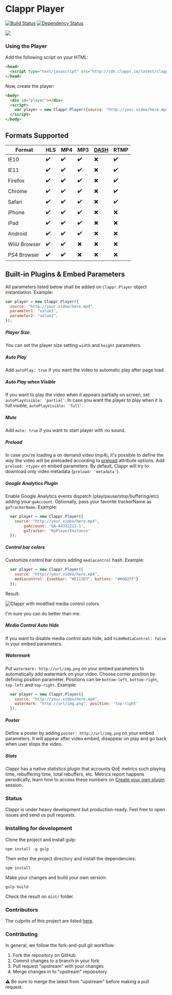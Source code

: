 # Clappr Player

[![Build Status](https://travis-ci.org/globocom/clappr.svg?branch=master)](https://travis-ci.org/globocom/clappr)
[![Dependency Status](https://gemnasium.com/globocom/clappr.svg)](https://gemnasium.com/globocom/clappr)

<img src="https://i.cloudup.com/GSbXxvCsBK.png">


### Using the Player

Add the following script on your HTML:
```html
<head>
  <script type="text/javascript" src="http://cdn.clappr.io/latest/clappr.min.js"></script>
</head>
```
Now, create the player:
```html
<body>
  <div id="player"></div>
  <script>
    var player = new Clappr.Player({source: "http://your.video/here.mp4", parentId: "#player"});
  </script>
</body>
```

## Formats Supported

Format | HLS | MP4 | MP3 | [DASH](https://github.com/globocom/clappr/issues/161) | RTMP |
-------|-----|-----|-----|-------------------------------------------------------|------|
IE10 | :heavy_check_mark: | :heavy_check_mark: | :heavy_check_mark: | :heavy_multiplication_x: | :heavy_check_mark:
IE11 | :heavy_check_mark: | :heavy_check_mark: | :heavy_check_mark: | :heavy_multiplication_x: | :heavy_check_mark:
Firefox | :heavy_check_mark: | :heavy_check_mark: | :heavy_check_mark: | :heavy_multiplication_x: | :heavy_check_mark:
Chrome | :heavy_check_mark: | :heavy_check_mark: | :heavy_check_mark: | :heavy_multiplication_x: | :heavy_check_mark:
Safari | :heavy_check_mark: | :heavy_check_mark: | :heavy_check_mark: | :heavy_multiplication_x: | :heavy_check_mark:
iPhone | :heavy_check_mark: | :heavy_check_mark: | :heavy_check_mark: | :heavy_multiplication_x: | :heavy_multiplication_x:
iPad | :heavy_check_mark: | :heavy_check_mark: | :heavy_check_mark: | :heavy_multiplication_x: | :heavy_multiplication_x:
Android | :heavy_check_mark: | :heavy_check_mark: | :heavy_check_mark: | :heavy_multiplication_x: | :heavy_multiplication_x:
WiiU Browser | :heavy_check_mark: | :heavy_check_mark: | :heavy_multiplication_x: | :heavy_multiplication_x: | :heavy_multiplication_x:
PS4 Browser | :heavy_check_mark: | :heavy_check_mark: | :heavy_multiplication_x: | :heavy_multiplication_x: | :heavy_multiplication_x:


## Built-in Plugins & Embed Parameters

All parameters listed below shall be added on `Clappr.Player` object instantiation. Example:
```javascript
var player = new Clappr.Player({
  source: "http://your.video/here.mp4",
  parameter1: "value1",
  parameter2: "value2",
});
```

##### Player Size
You can set the player size setting `width` and `height` parameters.

##### Auto Play
Add `autoPlay: true` if you want the video to automatic play after page load.

##### Auto Play when Visible
If you want to play the video when it appears partially on screen, set `autoPlayVisible: 'partial'`. In case you want the player to play when it is full visible, `autoPlayVisible: 'full'`.

##### Mute
Add `mute: true` if you want to start player with no sound.

##### Preload
In case you're loading a on demand video (mp4), it's possible to define the way the video will be preloaded according to [preload](http://www.stevesouders.com/blog/2013/04/12/html5-video-preload/) attribute options. Add `preload: <type>` on embed parameters. By default, Clappr will try to download only video metadata (`preload: 'metadata'`).

##### Google Analytics Plugin
Enable Google Analytics events dispatch (play/pause/stop/buffering/etc) adding your `gaAccount`. Optionally, pass your favorite trackerName as `gaTrackerName`. Example:

```javascript
  var player = new Clappr.Player({
    source: "http://your.video/here.mp4",
		gaAccount: 'UA-44332211-1',
		gaTracker: 'MyPlayerInstance'
  });
```

##### Control bar colors
Customize control bar colors adding `mediacontrol` hash. Example:

```javascript
  var player = new Clappr.Player({
    source: "http://your.video/here.mp4",
    mediacontrol: {seekbar: "#E113D3", buttons: "#66B2FF"}
  });
```
Result:

![Clappr with modified media control colors](https://s3.amazonaws.com/cdn.clappr.io/screenshot.png)

I'm sure you can do better than me.

##### Media Control Auto Hide

If you want to disable media control auto hide, add `hideMediaControl: false` in your embed parameters.

##### Watermark
Put `watermark: http://url/img.png` on your embed parameters to automatically add watermark on your video. Choose corner position by defining position parameter. Positions can be `bottom-left`, `bottom-right`, `top-left` and `top-right`. Example:

```javascript
  var player = new Clappr.Player({
    source: "http://your.video/here.mp4",
    watermark: "http://url/img.png", position: 'top-right'
  });
```

##### Poster
Define a poster by adding `poster: http://url/img.png` on your embed parameters. It will appear after video embed, disappear on play and go back when user stops the video.

##### Stats
Clappr has a native statistics plugin that accounts QoE metrics such playing time, rebuffering time, total rebuffers, etc. Metrics report happens periodically, learn how to access these numbers on [Create your own plugin](https://github.com/globocom/generator-clappr-plugin) session.


### Status

Clappr is under heavy development but production-ready. Feel free to open issues and send us pull requests.

### Installing for development

Clone the project and install gulp:

`npm install -g gulp`

Then enter the project directory and install the dependencies:

`npm install`

Make your changes and build your own version:

`gulp build`

Check the result on `dist/` folder.


### Contributors

The culprits of this project are listed [here](https://github.com/globocom/clappr/graphs/contributors).

### Contributing

In general, we follow the fork-and-pull git workflow:

1. Fork the repository on GitHub
2. Commit changes to a branch in your fork
3. Pull request "upstream" with your changes
4. Merge changes in to "upstream" repoository

:warning: Be sure to merge the latest from "upstream" before making a pull request.
